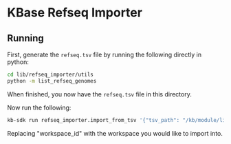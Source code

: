 # KBase Refseq Importer

## Running

First, generate the `refseq.tsv` file by running the following directly in python:

```sh
cd lib/refseq_importer/utils
python -m list_refseq_genomes
```

When finished, you now have the `refseq.tsv` file in this directory.

Now run the following:

```sh
kb-sdk run refseq_importer.import_from_tsv '{"tsv_path": "/kb/module/lib/refseq_importer/utils/refseq.tsv", "workspace_id": 1234}'
```

Replacing "workspace_id" with the workspace you would like to import into.
